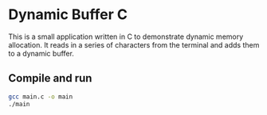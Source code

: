 # Dynamic Buffer C

This is a small application written in C to demonstrate dynamic memory allocation. It reads in a series of characters from the terminal and adds them to a dynamic buffer.

## Compile and run

``` bash
gcc main.c -o main
./main
```
